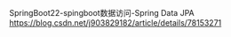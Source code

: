 SpringBoot22-spingboot数据访问-Spring Data JPA
https://blog.csdn.net/j903829182/article/details/78153271